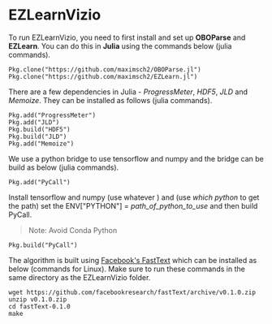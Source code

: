 # EZLearnVizio

To run EZLearnVizio, you need to first install and set up **OBOParse** and **EZLearn**. You can do this in **Julia** using the commands below (julia commands).

```
Pkg.clone("https://github.com/maximsch2/OBOParse.jl")
Pkg.clone("https://github.com/maximsch2/EZLearn.jl")
```

There are a few dependencies in Julia - *ProgressMeter*, *HDF5*, *JLD* and *Memoize*. They can be installed as follows (julia commands).

```
Pkg.add("ProgressMeter")
Pkg.add("JLD")
Pkg.build("HDF5")
Pkg.build("JLD")
Pkg.add("Memoize")
```

We use a python bridge to use tensorflow and numpy and the bridge can be build as below (julia commands).

```
Pkg.add("PyCall")
```

Install tensorflow and numpy (use whatever ) and (use *which python* to get the path) set the ENV["PYTHON"] = *path_of_python_to_use* and then build PyCall.

> Note:  Avoid Conda Python

```
Pkg.build("PyCall")
```

The algorithm is built using [Facebook's FastText](https://github.com/facebookresearch/fastText) which can be installed as below (commands for Linux). Make sure to run these commands in the same directory as the EZLearnVizio folder.

```
wget https://github.com/facebookresearch/fastText/archive/v0.1.0.zip
unzip v0.1.0.zip
cd fastText-0.1.0
make
```
